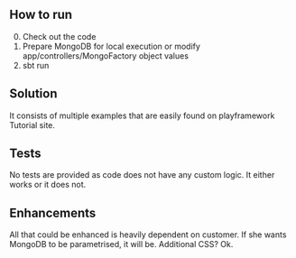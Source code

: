 ## How to run
0. Check out the code
1. Prepare MongoDB for local execution or modify app/controllers/MongoFactory object values
2. sbt run

## Solution
It consists of multiple examples that are easily found on playframework Tutorial site.

## Tests
No tests are provided as code does not have any custom logic.
It either works or it does not.

## Enhancements
All that could be enhanced is heavily dependent on customer.
If she wants MongoDB to be parametrised, it will be.
Additional CSS? Ok.

